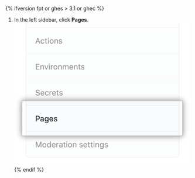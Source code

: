 {% ifversion fpt or ghes > 3.1 or ghec %}
1. In the left sidebar, click **Pages**. ![Page tab in the left-hand sidebar](/assets/images/help/pages/pages-tab.png)
{% endif %}
